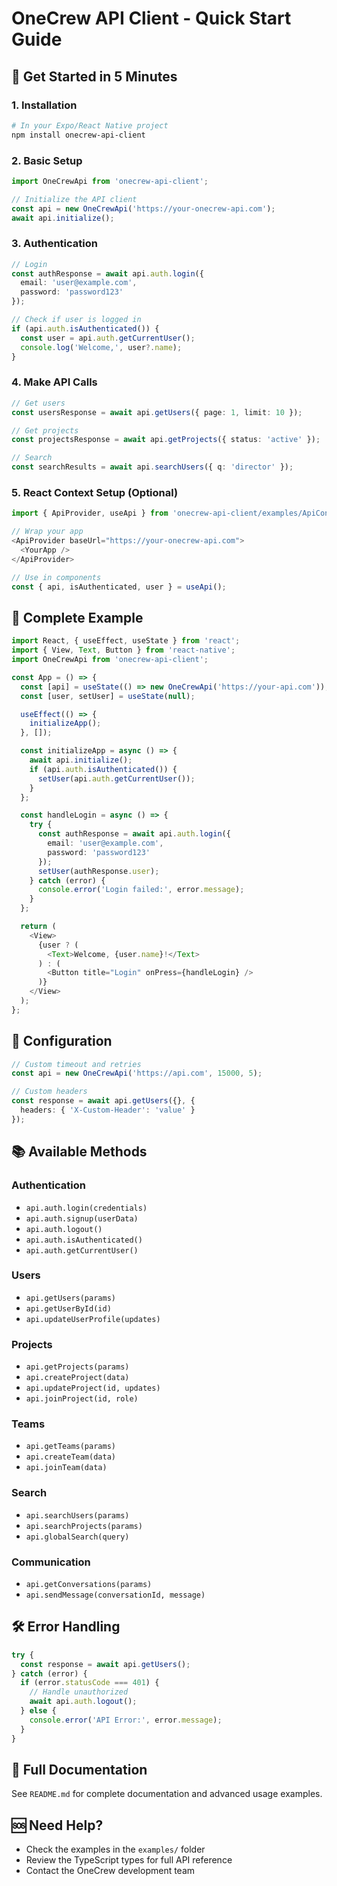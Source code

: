 # OneCrew API Client - Quick Start Guide

## 🚀 Get Started in 5 Minutes

### 1. Installation

```bash
# In your Expo/React Native project
npm install onecrew-api-client
```

### 2. Basic Setup

```typescript
import OneCrewApi from 'onecrew-api-client';

// Initialize the API client
const api = new OneCrewApi('https://your-onecrew-api.com');
await api.initialize();
```

### 3. Authentication

```typescript
// Login
const authResponse = await api.auth.login({
  email: 'user@example.com',
  password: 'password123'
});

// Check if user is logged in
if (api.auth.isAuthenticated()) {
  const user = api.auth.getCurrentUser();
  console.log('Welcome,', user?.name);
}
```

### 4. Make API Calls

```typescript
// Get users
const usersResponse = await api.getUsers({ page: 1, limit: 10 });

// Get projects
const projectsResponse = await api.getProjects({ status: 'active' });

// Search
const searchResults = await api.searchUsers({ q: 'director' });
```

### 5. React Context Setup (Optional)

```typescript
import { ApiProvider, useApi } from 'onecrew-api-client/examples/ApiContext';

// Wrap your app
<ApiProvider baseUrl="https://your-onecrew-api.com">
  <YourApp />
</ApiProvider>

// Use in components
const { api, isAuthenticated, user } = useApi();
```

## 📱 Complete Example

```typescript
import React, { useEffect, useState } from 'react';
import { View, Text, Button } from 'react-native';
import OneCrewApi from 'onecrew-api-client';

const App = () => {
  const [api] = useState(() => new OneCrewApi('https://your-api.com'));
  const [user, setUser] = useState(null);

  useEffect(() => {
    initializeApp();
  }, []);

  const initializeApp = async () => {
    await api.initialize();
    if (api.auth.isAuthenticated()) {
      setUser(api.auth.getCurrentUser());
    }
  };

  const handleLogin = async () => {
    try {
      const authResponse = await api.auth.login({
        email: 'user@example.com',
        password: 'password123'
      });
      setUser(authResponse.user);
    } catch (error) {
      console.error('Login failed:', error.message);
    }
  };

  return (
    <View>
      {user ? (
        <Text>Welcome, {user.name}!</Text>
      ) : (
        <Button title="Login" onPress={handleLogin} />
      )}
    </View>
  );
};
```

## 🔧 Configuration

```typescript
// Custom timeout and retries
const api = new OneCrewApi('https://api.com', 15000, 5);

// Custom headers
const response = await api.getUsers({}, {
  headers: { 'X-Custom-Header': 'value' }
});
```

## 📚 Available Methods

### Authentication
- `api.auth.login(credentials)`
- `api.auth.signup(userData)`
- `api.auth.logout()`
- `api.auth.isAuthenticated()`
- `api.auth.getCurrentUser()`

### Users
- `api.getUsers(params)`
- `api.getUserById(id)`
- `api.updateUserProfile(updates)`

### Projects
- `api.getProjects(params)`
- `api.createProject(data)`
- `api.updateProject(id, updates)`
- `api.joinProject(id, role)`

### Teams
- `api.getTeams(params)`
- `api.createTeam(data)`
- `api.joinTeam(data)`

### Search
- `api.searchUsers(params)`
- `api.searchProjects(params)`
- `api.globalSearch(query)`

### Communication
- `api.getConversations(params)`
- `api.sendMessage(conversationId, message)`

## 🛠️ Error Handling

```typescript
try {
  const response = await api.getUsers();
} catch (error) {
  if (error.statusCode === 401) {
    // Handle unauthorized
    await api.auth.logout();
  } else {
    console.error('API Error:', error.message);
  }
}
```

## 📖 Full Documentation

See `README.md` for complete documentation and advanced usage examples.

## 🆘 Need Help?

- Check the examples in the `examples/` folder
- Review the TypeScript types for full API reference
- Contact the OneCrew development team
